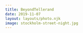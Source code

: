 ```yaml
---
title: BeyondTellerand
date: 2019-11-07
layout: layouts/photo.njk
image: stockholm-street-night.jpg
---
```

